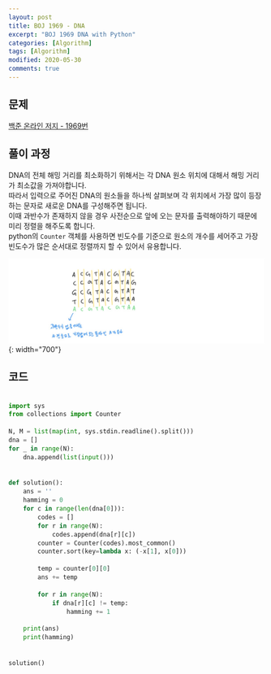 ```yaml
---
layout: post
title: BOJ 1969 - DNA
excerpt: "BOJ 1969 DNA with Python"
categories: [Algorithm]
tags: [Algorithm]
modified: 2020-05-30
comments: true
---
```


## 문제
[백준 온라인 저지 - 1969번](https://www.acmicpc.net/problem/1969)

## 풀이 과정
DNA의 전체 해밍 거리를 최소화하기 위해서는 각 DNA 원소 위치에 대해서 해밍 거리가 최소값을 가져야합니다. <br>
따라서 입력으로 주어진 DNA의 원소들을 하나씩 살펴보며 각 위치에서 가장 많이 등장하는 문자로 새로운 DNA를 구성해주면 됩니다. <br>
이때 과반수가 존재하지 않을 경우 사전순으로 앞에 오는 문자를 출력해야하기 때문에 미리 정렬을 해주도록 합니다. <br>
python의 `Counter` 객체를 사용하면 빈도수를 기준으로 원소의 개수를 세어주고 가장 빈도수가 많은 순서대로 정렬까지 할 수 있어서 유용합니다. <br>

![이미지](/img/boj/boj-1969.jpg){: width="700"}

## 코드

~~~ python

import sys
from collections import Counter

N, M = list(map(int, sys.stdin.readline().split()))
dna = []
for _ in range(N):
    dna.append(list(input()))


def solution():
    ans = ''
    hamming = 0
    for c in range(len(dna[0])):
        codes = []
        for r in range(N):
            codes.append(dna[r][c])
        counter = Counter(codes).most_common()
        counter.sort(key=lambda x: (-x[1], x[0]))

        temp = counter[0][0]
        ans += temp

        for r in range(N):
            if dna[r][c] != temp:
                hamming += 1

    print(ans)
    print(hamming)


solution()

~~~
